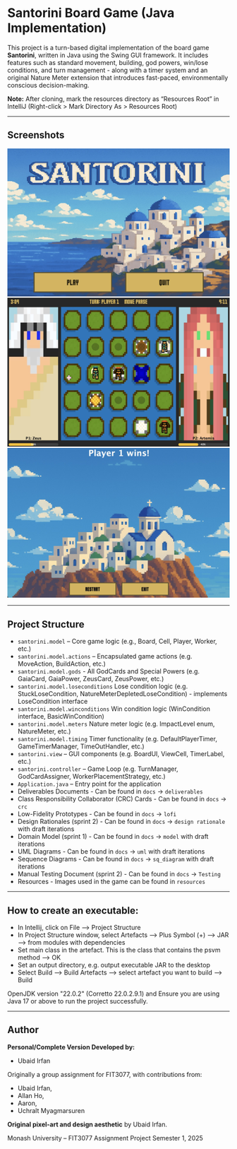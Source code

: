# Santorini Board Game (Java Implementation)

This project is a turn-based digital implementation of the board game **Santorini**, written in Java using the Swing GUI framework. 
It includes features such as standard movement, building, god powers, win/lose conditions, and turn management - along with a timer system and an original Nature Meter extension that introduces fast-paced, environmentally conscious decision-making.

**Note:** After cloning, mark the resources directory as “Resources Root” in IntelliJ (Right-click > Mark Directory As > Resources Root)

---
## Screenshots

![Main Menu](docs/screenshots/main-menu.jpg)
![Gameplay](docs/screenshots/gameplay.jpg)
![Win Screen](docs/screenshots/winscreen.jpg)

---
## Project Structure

- `santorini.model` – Core game logic (e.g., Board, Cell, Player, Worker, etc.)
- `santorini.model.actions` – Encapsulated game actions (e.g. MoveAction, BuildAction, etc.)
- `santorini.model.gods` - All GodCards and Special Powers (e.g. GaiaCard, GaiaPower, ZeusCard, ZeusPower, etc.)
- `santorini.model.loseconditions` Lose condition logic (e.g. StuckLoseCondition, NatureMeterDepletedLoseCondition) - implements LoseCondition interface
- `santorini.model.winconditions` Win condition logic (WinCondition interface, BasicWinCondition)
- `santorini.model.meters` Nature meter logic (e.g. ImpactLevel enum, NatureMeter, etc.)
- `santorini.model.timing` Timer functionality (e.g. DefaultPlayerTimer, GameTimerManager, TimeOutHandler, etc.)
- `santorini.view` – GUI components (e.g. BoardUI, ViewCell, TimerLabel, etc.)
- `santorini.controller` – Game Loop (e.g. TurnManager, GodCardAssigner, WorkerPlacementStrategy, etc.)
- `Application.java` – Entry point for the application
- Deliverables Documents - Can be found in `docs` -> `deliverables`
- Class Responsibility Collaborator (CRC) Cards - Can be found in `docs` -> `crc`
- Low-Fidelity Prototypes - Can be found in `docs` -> `lofi`
- Design Rationales (sprint 2) - Can be found in `docs` -> `design rationale` with draft iterations
- Domain Model (sprint 1) - Can be found in `docs` -> `model` with draft iterations
- UML Diagrams - Can be found in `docs` -> `uml` with draft iterations
- Sequence Diagrams - Can be found in `docs` -> `sq_diagram` with draft iterations
- Manual Testing Document (sprint 2) - Can be found in `docs` -> `Testing`
- Resources - Images used in the game can be found in `resources`

---
## How to create an executable:

-	In Intellij, click on File --> Project Structure
-	In Project Structure window, select Artefacts --> Plus Symbol (+) --> JAR -->  from modules with dependencies
-	Set main class in the artefact. This is the class that contains the psvm method --> OK
-	Set an output directory, e.g. output executable JAR to the desktop
-	Select Build --> Build Artefacts --> select artefact you want to build --> Build

OpenJDK version "22.0.2" (Corretto 22.0.2.9.1) and 
Ensure you are using Java 17 or above to run the project successfully.

---
## Author

**Personal/Complete Version Developed by:**
- Ubaid Irfan

Originally a group assignment for FIT3077, with contributions from:
- Ubaid Irfan,
- Allan Ho, 
- Aaron, 
- Uchralt Myagmarsuren 

**Original pixel-art and design aesthetic** by Ubaid Irfan.  

Monash University – FIT3077 Assignment Project Semester 1, 2025